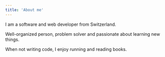```yaml
---
title: 'About me'
---
```


I am a software and web developer from Switzerland.

Well-organized person, problem solver and passionate about learning new things.

When not writing code, I enjoy running and reading books.
